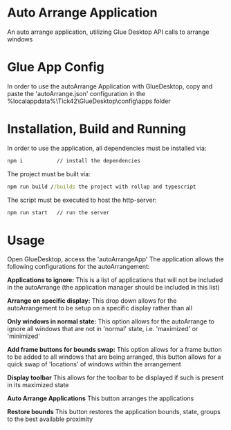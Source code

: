 # Auto Arrange Application
An auto arrange application, utilizing Glue Desktop API calls to arrange windows

# Glue App Config
In order to use the autoArrange Application with GlueDesktop, copy and paste the 'autoArrange.json' configuration in the %localappdata%\Tick42\GlueDesktop\config\apps folder

# Installation, Build and Running
In order to use the application, all dependencies must be installed via:
```cmd
npm i           // install the dependencies
```
The project must be built via:
```cmd
npm run build //builds the project with rollup and typescript
```
The script must be executed to host the http-server:
```cmd
npm run start   // run the server
```

# Usage
Open GlueDesktop, access the 'autoArrangeApp'
The application allows the following configurations for the autoArrangement:

**Applications to ignore:** This is a list of applications that will not be included in the autoArrange (the application manager should be included in this list)  

**Arrange on specific display:** This drop down allows for the autoArrangement to be setup on a specific display rather than all  

**Only windows in normal state:** This option allows for the autoArrange to ignore all windows that are not in 'normal' state, i.e. 'maximized' or 'minimized'  

**Add frame buttons for bounds swap:** This option allows for a frame button to be added to all windows that are being arranged, this button allows for a quick swap of 'locations' of windows within the arrangement  

**Display toolbar** This allows for the toolbar to be displayed if such is present in its maximized state  

**Auto Arrange Applications** This button arranges the applications  

**Restore bounds** This button restores the application bounds, state, groups to the best available proximity  

